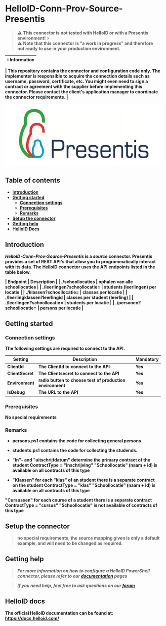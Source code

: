 
# HelloID-Conn-Prov-Source-Presentis
> :warning: <b> This connector is not tested with HelloID or with a Presentis environment! </b>><br>
:warning: <b> Note that this connector is "a work in progress" and therefore not ready to use in your production environment.

| :information_source: Information |
|:---------------------------|

| This repository contains the connector and configuration code only. The implementer is responsible to acquire the connection details such as username, password, certificate, etc. You might even need to sign a contract or agreement with the supplier before implementing this connector. Please contact the client's application manager to coordinate the connector requirements. |

<p align="center">
  <img src="assets/Logo-Presentis.jpg">
</p>

## Table of contents

- [Introduction](#Introduction)
- [Getting started](#Getting-started)
  + [Connection settings](#Connection-settings)
  + [Prerequisites](#Prerequisites)
  + [Remarks](#Remarks)
- [Setup the connector](@Setup-The-Connector)
- [Getting help](#Getting-help)
- [HelloID Docs](#HelloID-docs)

## Introduction

_HelloID-Conn-Prov-Source-Presentis_ is a _source_ connector. Presentis provides a set of REST API's that allow you to programmatically interact with its data. The HelloID connector uses the API endpoints listed in the table below.

| Endpoint     | Description |
| ./schoollocaties | ophalen van alle schoollocaties |
| ./leerlingen?schoollocatie=     | students (leerlingen) per locatie   |
| ./klassen?schoollocatie=        | classes per locatie   |
| ./leerlingklassen?leerlingid    | classes per student (leerling)   |
| ./leerlingen?schoollocatie=     | students per locatie   |
| ./personen?schoollocatie=       | persons per locatie   |



## Getting started

### Connection settings

The following settings are required to connect to the API.

| Setting      | Description                        | Mandatory   |
| ------------ | -----------                        | ----------- |
| ClientId     | The ClientId to connect to the API | Yes         |
| ClientSecret | The Clientsecret to connect to the API | Yes         |
| Environment  | radio butten to choose test of production environment   | Yes         |
| IsDebug      | The URL to the API                 | Yes         |

### Prerequisites

No special requirements

### Remarks
- persons.ps1 contains the code for collecting general persons
- students.ps1 contains the code for collecting the studends.

- "In"- and "uitschrijfdatum" determine the primary contract of the student
ContractType    = "inschrijving"
 "Schoollocatie" (naam + id) is available on all contracts of this type

- "Klassen"  for each "klas" of an student there is a separate contract on the student
ContractType    = "klas"
"Schoollocatie" (naam + id) is available on all contracts of this type

 "Cursussen" for each course of a student there is a separate contract
 ContractType    = "cursus"
"Schoollocatie" is not available of contracts of this type


## Setup the connector

> no special requirements, the source mapping given is only a default example, and will need to be changed as required.

## Getting help

> _For more information on how to configure a HelloID PowerShell connector, please refer to our [documentation](https://docs.helloid.com/hc/en-us/articles/360012557600-Configure-a-custom-PowerShell-source-system) pages_

> _If you need help, feel free to ask questions on our [forum](https://forum.helloid.com)_

## HelloID docs

The official HelloID documentation can be found at: https://docs.helloid.com/
